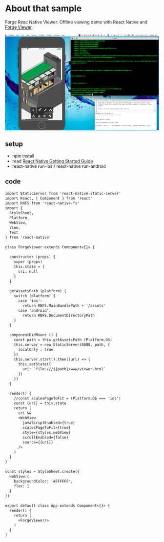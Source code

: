 # About that sample

Forge Reac Native Viewer: Offline viewing demo with React Native and [Forge Viewer](https://developer.autodesk.com/api/model-derivative-and-viewer-cover-page/). 

![thumbnail](screenshot.png)

## setup

 * npm install
 * read [React Native Getting Started Guide](https://facebook.github.io/react-native/docs/getting-started.html)
 * react-native run-ios / react-native run-android


## code

```
import StaticServer from 'react-native-static-server'
import React, { Component } from 'react'
import RNFS from 'react-native-fs'
import {
  StyleSheet,
  Platform,
  WebView,
  View,
  Text
} from 'react-native'

class ForgeViewer extends Component<{}> {

  constructor (props) {
    super (props)
    this.state = {
      uri: null
    }
  }

  getAssetsPath (platform) {
    switch (platform) {
      case 'ios':
        return RNFS.MainBundlePath + '/assets'
      case 'android':
        return RNFS.DocumentDirectoryPath
    }
  }

  componentDidMount () {
    const path = this.getAssetsPath (Platform.OS)
    this.server = new StaticServer(8080, path, {
      localOnly : true 
    })
    this.server.start().then((url) => {
      this.setState({
        uri: `file:///${path}/www/viewer.html`
      })
    }) 
  }

  render() {
    //const scalesPageToFit = (Platform.OS === 'ios') 
    const {uri} = this.state
    return (
      uri &&
      <WebView
        javaScriptEnabled={true}
        scalesPageToFit={true}
        style={styles.webView}
        scrollEnabled={false}
        source={{uri}}
      />
    )
  }
}

const styles = StyleSheet.create({
  webView:{
    backgroundColor: '#FFFFFF',
    flex: 1
  }
})

export default class App extends Component<{}> {
  render() {
    return (
      <ForgeViewer/>  
    )
  }
}

```